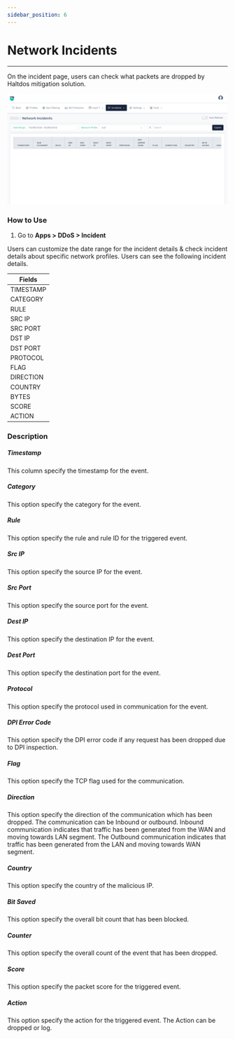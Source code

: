 ```yaml
---
sidebar_position: 6
---
```


# Network Incidents

---

On the incident page, users can check what packets are dropped by Haltdos mitigation solution.

![incidents](/img/ddos/v8/ddos_network_incidents.png)

### How to Use

1. Go to **Apps > DDoS > Incident**

Users can customize the date range for the incident details & check incident details about specific network profiles. Users can see the following incident details.  

| Fields     |
|------------|
| TIMESTAMP  |
| CATEGORY   |
| RULE       |
| SRC IP     |
| SRC PORT   |
| DST IP     |
| DST PORT   |
| PROTOCOL   |
| FLAG       |
| DIRECTION  |
| COUNTRY    |
| BYTES      |
| SCORE      |
| ACTION     |

### Description

##### **Timestamp**
This column specify the timestamp for the event.

##### **Category**
This option specify the category for the event.

##### **Rule**
This option specify the rule and rule ID for the triggered event.

##### **Src IP**
This option specify the source IP for the event.

##### **Src Port**
This option specify the source port for the event.

##### **Dest IP**
This option specify the destination IP for the event.

##### **Dest Port**
This option specify the destination port for the event.

##### **Protocol**
This option specify the protocol used in communication for the event.

##### **DPI Error Code**
This option specify the DPI error code if any request has been dropped due to DPI inspection.

##### **Flag**
This option specify the TCP flag used for the communication.

##### **Direction**
This option specify the direction of the communication which has been dropped. The communication can be Inbound or outbound. Inbound communication indicates that traffic has been generated from the WAN and moving towards LAN segment. The Outbound communication indicates that traffic has been generated from the LAN and moving towards WAN segment.

##### **Country**
This option specify the country of the malicious IP.

##### **Bit Saved**
This option specify the overall bit count that has been blocked.

##### **Counter**
This option specify the overall count of the event that has been dropped.

##### **Score**
This option specify the packet score for the triggered event.

##### **Action**
This option specify the action for the triggered event. The Action can be dropped or log.
